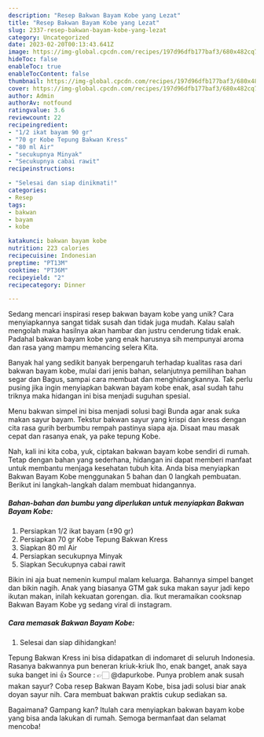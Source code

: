 ```yaml
---
description: "Resep Bakwan Bayam Kobe yang Lezat"
title: "Resep Bakwan Bayam Kobe yang Lezat"
slug: 2337-resep-bakwan-bayam-kobe-yang-lezat
category: Uncategorized
date: 2023-02-20T00:13:43.641Z
image: https://img-global.cpcdn.com/recipes/197d96dfb177baf3/680x482cq70/bakwan-bayam-kobe-foto-resep-utama.jpg
hideToc: false
enableToc: true
enableTocContent: false
thumbnail: https://img-global.cpcdn.com/recipes/197d96dfb177baf3/680x482cq70/bakwan-bayam-kobe-foto-resep-utama.jpg
cover: https://img-global.cpcdn.com/recipes/197d96dfb177baf3/680x482cq70/bakwan-bayam-kobe-foto-resep-utama.jpg
author: Admin
authorAv: notfound
ratingvalue: 3.6
reviewcount: 22
recipeingredient:
- "1/2 ikat bayam 90 gr"
- "70 gr Kobe Tepung Bakwan Kress"
- "80 ml Air"
- "secukupnya Minyak"
- "Secukupnya cabai rawit"
recipeinstructions:

- "Selesai dan siap dinikmati!"
categories:
- Resep
tags:
- bakwan
- bayam
- kobe

katakunci: bakwan bayam kobe 
nutrition: 223 calories
recipecuisine: Indonesian
preptime: "PT13M"
cooktime: "PT36M"
recipeyield: "2"
recipecategory: Dinner

---
```





Sedang mencari inspirasi resep bakwan bayam kobe yang unik? Cara menyiapkannya sangat tidak susah dan tidak juga mudah. Kalau salah mengolah maka hasilnya akan hambar dan justru cenderung tidak enak. Padahal bakwan bayam kobe yang enak harusnya sih mempunyai aroma dan rasa yang mampu memancing selera Kita.





Banyak hal yang sedikit banyak berpengaruh terhadap kualitas rasa dari bakwan bayam kobe, mulai dari jenis bahan, selanjutnya pemilihan bahan segar dan Bagus, sampai cara membuat dan menghidangkannya. Tak perlu pusing jika ingin menyiapkan bakwan bayam kobe enak,      asal sudah tahu triknya maka hidangan ini bisa menjadi suguhan spesial.














Menu bakwan simpel ini bisa menjadi solusi bagi Bunda agar anak suka makan sayur bayam. Tekstur bakwan sayur yang krispi dan kress dengan cita rasa gurih berbumbu rempah pastinya siapa aja. Disaat mau masak cepat dan rasanya enak, ya pake tepung Kobe.






Nah, kali ini kita coba, yuk, ciptakan bakwan bayam kobe sendiri di rumah. Tetap dengan bahan yang sederhana, hidangan ini dapat memberi manfaat untuk membantu menjaga kesehatan tubuh kita. Anda bisa menyiapkan Bakwan Bayam Kobe menggunakan 5 bahan dan 0 langkah pembuatan. Berikut ini langkah-langkah dalam membuat hidangannya.

<!--inarticleads1-->

##### Bahan-bahan dan bumbu yang diperlukan untuk menyiapkan Bakwan Bayam Kobe:

1. Persiapkan 1/2 ikat bayam (±90 gr)
1. Persiapkan 70 gr Kobe Tepung Bakwan Kress
1. Siapkan 80 ml Air
1. Persiapkan secukupnya Minyak
1. Siapkan Secukupnya cabai rawit


Bikin ini aja buat nemenin kumpul malam keluarga. Bahannya simpel banget dan bikin nagih. Anak yang biasanya GTM gak suka makan sayur jadi kepo ikutan makan, inilah kekuatan gorengan. dia. Ikut meramaikan cooksnap Bakwan Bayam Kobe yg sedang viral di instagram. 

<!--inarticleads2-->

##### Cara memasak Bakwan Bayam Kobe:


1. Selesai dan siap dihidangkan!

Tepung Bakwan Kress ini bisa didapatkan di indomaret di seluruh Indonesia. Rasanya bakwannya pun beneran kriuk-kriuk lho, enak banget, anak saya suka banget ini 👍 Source : 👉🏻 @dapurkobe. Punya problem anak susah makan sayur? Coba resep Bakwan Bayam Kobe, bisa jadi solusi biar anak doyan sayur nih. Cara membuat bakwan praktis cukup sediakan sa. 

Bagaimana? Gampang kan? Itulah cara menyiapkan bakwan bayam kobe yang bisa anda lakukan di rumah. Semoga bermanfaat dan selamat mencoba!
